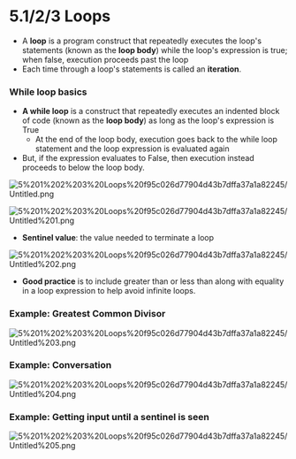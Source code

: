# 5.1/2/3 Loops

- A **loop** is a program construct that repeatedly executes the loop's statements (known as the **loop body**) while the loop's expression is true; when false, execution proceeds past the loop
- Each time through a loop's statements is called an **iteration**.

### While loop basics

- **A while loop** is a construct that repeatedly executes an indented block of code (known as the **loop body**) as long as the loop's expression is True
    - At the end of the loop body, execution goes back to the while loop statement and the loop expression is evaluated again
- But, if the expression evaluates to False, then execution instead proceeds to below the loop body.

![5%201%202%203%20Loops%20f95c026d77904d43b7dffa37a1a82245/Untitled.png](5%201%202%203%20Loops%20f95c026d77904d43b7dffa37a1a82245/Untitled.png)

![5%201%202%203%20Loops%20f95c026d77904d43b7dffa37a1a82245/Untitled%201.png](5%201%202%203%20Loops%20f95c026d77904d43b7dffa37a1a82245/Untitled%201.png)

- **Sentinel value**: the value needed to terminate a loop

![5%201%202%203%20Loops%20f95c026d77904d43b7dffa37a1a82245/Untitled%202.png](5%201%202%203%20Loops%20f95c026d77904d43b7dffa37a1a82245/Untitled%202.png)

- **Good practice** is to include greater than or less than along with equality in a loop expression to help avoid infinite loops.

### Example: Greatest Common Divisor

![5%201%202%203%20Loops%20f95c026d77904d43b7dffa37a1a82245/Untitled%203.png](5%201%202%203%20Loops%20f95c026d77904d43b7dffa37a1a82245/Untitled%203.png)

### Example: Conversation

![5%201%202%203%20Loops%20f95c026d77904d43b7dffa37a1a82245/Untitled%204.png](5%201%202%203%20Loops%20f95c026d77904d43b7dffa37a1a82245/Untitled%204.png)

### Example: Getting input until a sentinel is seen

![5%201%202%203%20Loops%20f95c026d77904d43b7dffa37a1a82245/Untitled%205.png](5%201%202%203%20Loops%20f95c026d77904d43b7dffa37a1a82245/Untitled%205.png)